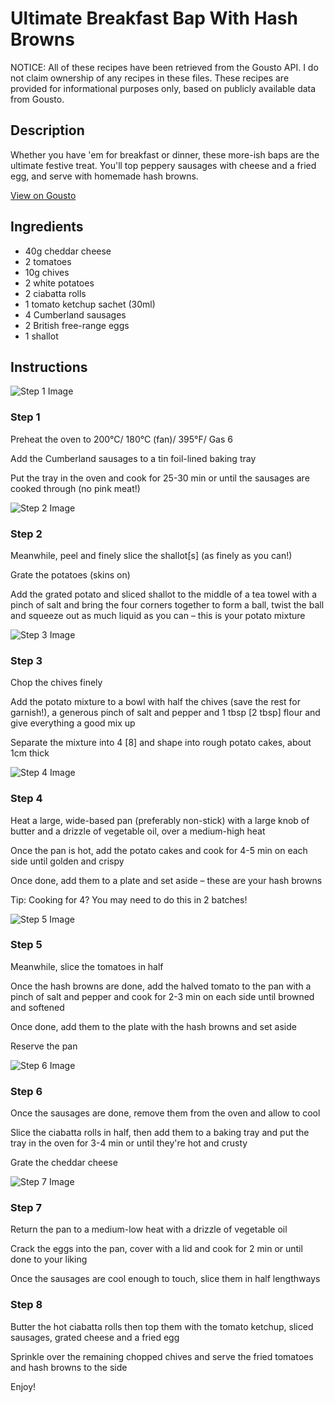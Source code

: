 # Ultimate Breakfast Bap With Hash Browns

NOTICE: All of these recipes have been retrieved from the Gousto API. I do not claim ownership of any recipes in these files. These recipes are provided for informational purposes only, based on publicly available data from Gousto.

## Description

Whether you have 'em for breakfast or dinner, these more-ish baps are the ultimate festive treat. You'll top peppery sausages with cheese and a fried egg, and serve with homemade hash browns.

[View on Gousto](https://www.gousto.co.uk/recipes/cookbook/ultimate-breakfast-bap-with-hash-browns)

## Ingredients

- 40g cheddar cheese
- 2 tomatoes
- 10g chives
- 2 white potatoes
- 2 ciabatta rolls
- 1 tomato ketchup sachet (30ml)
- 4 Cumberland sausages
- 2 British free-range eggs
- 1 shallot

## Instructions

![Step 1 Image](https://production-media.gousto.co.uk/cms/recipe-step-image/step-1-1606304162299-x200.jpg)

### Step 1

Preheat the oven to 200°C/ 180°C (fan)/ 395°F/ Gas 6

Add the Cumberland sausages to a tin foil-lined baking tray

Put the tray in the oven and cook for 25-30 min or until the sausages are cooked through (no pink meat!)

![Step 2 Image](https://production-media.gousto.co.uk/cms/recipe-step-image/step-2-1606304173163-x200.jpg)

### Step 2

Meanwhile, peel and finely slice the shallot<span class="text-danger">[s] </span>(as finely as you can!)

Grate the potatoes (skins on)

Add the grated potato and sliced shallot to the middle of a tea towel with a pinch of salt and bring the four corners together to form a ball, twist the ball and squeeze out as much liquid as you can – this is your potato mixture

![Step 3 Image](https://production-media.gousto.co.uk/cms/recipe-step-image/step-3-1606304181978-x200.jpg)

### Step 3

Chop the chives finely

Add the potato mixture to a bowl with half the chives (save the rest for garnish!), a generous pinch of salt and pepper and 1 tbsp <span class="text-danger">[2 tbsp]</span> flour and give everything a good mix up

Separate the mixture into 4 <span class="text-danger">[8]</span> and shape into rough potato cakes, about 1cm thick

![Step 4 Image](https://production-media.gousto.co.uk/cms/recipe-step-image/step-4-1606304190443-x200.jpg)

### Step 4

Heat a large, wide-based pan (preferably non-stick) with a large knob of butter and a drizzle of vegetable oil, over a medium-high heat

Once the pan is hot, add the potato cakes and cook for 4-5 min on each side until golden and crispy

Once done, add them to a plate and set aside – these are your hash browns

Tip: Cooking for 4? You may need to do this in 2 batches!

![Step 5 Image](https://production-media.gousto.co.uk/cms/recipe-step-image/Step-5-1606304198352-x200.jpg)

### Step 5

Meanwhile, slice the tomatoes in half

Once the hash browns are done, add the halved tomato to the pan with a pinch of salt and pepper and cook for 2-3 min on each side until browned and softened

Once done, add them to the plate with the hash browns and set aside

Reserve the pan

![Step 6 Image](https://production-media.gousto.co.uk/cms/recipe-step-image/step-6-1606304211524-x200.jpg)

### Step 6

Once the sausages are done, remove them from the oven and allow to cool

Slice the ciabatta rolls in half, then add them to a baking tray and put the tray in the oven for 3-4 min or until they're hot and crusty

Grate the cheddar cheese

![Step 7 Image](https://production-media.gousto.co.uk/cms/recipe-step-image/Step-7-1606304223038-x200.jpg)

### Step 7

Return the pan to a medium-low heat with a drizzle of vegetable oil

Crack the eggs into the pan, cover with a lid and cook for 2 min or until done to your liking

Once the sausages are cool enough to touch, slice them in half lengthways

### Step 8

Butter the hot ciabatta rolls then top them with the tomato ketchup, sliced sausages, grated cheese and a fried egg

Sprinkle over the remaining chopped chives and serve the fried tomatoes and hash browns to the side

Enjoy!

